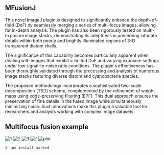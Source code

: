 ## MFusionJ
This novel ImageJ plugin is designed to significantly enhance the depth-of-field (DoF) by seamlessly merging a series of multi-focus images, allowing for in-depth analysis. The plugin has also been rigorously tested on multi-exposure image stacks, demonstrating its adeptness in preserving intricate details within both poorly and brightly illuminated regions of 3-D transparent diatom shells.

The significance of this capability becomes particularly apparent when dealing with images that exhibit a limited DoF and varying exposure settings under low signal-to-noise ratio conditions. The plugin's effectiveness has been thoroughly validated through the processing and analysis of numerous image stacks featuring diverse diatom and cyanobacteria species.

The proposed methodology incorporates a sophisticated two-scale decomposition (TSD) scheme, complemented by the refinement of weight maps using edge-preserving filtering (EPF). This dual approach ensures the preservation of fine details in the fused image while simultaneously minimizing noise. Such innovations make this plugin a valuable tool for researchers and analysts working with complex image datasets. 

## Multifocus fusion example
![1](https://github.com/gcristobal/MFusionJ/assets/1918777/7e31162f-3365-4726-9f1d-9267b51264da) ![2](https://github.com/gcristobal/MFusionJ/assets/1918777/62cce3fe-1866-48bb-9e60-9becba693321) ![3](https://github.com/gcristobal/MFusionJ/assets/1918777/09f42468-4b07-4477-809c-3dbe8022d150) 
![f](https://github.com/gcristobal/MFusionJ/assets/1918777/9ed91dc1-dbb1-4acb-9e5d-8d0218db50f8) ![plot](https://github.com/gcristobal/MFusionJ/assets/1918777/74e8583e-3de4-4a1b-9075-1259641bc7ad) 


`$ npm install marked`








